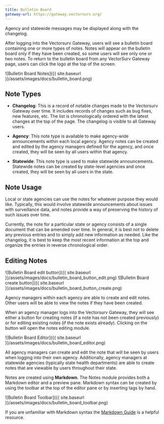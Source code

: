 ```yaml
---
title: Bulletin Board
gateway-url: https://gateway.vectorsurv.org/
---
```


Agency and statewide messages may be displayed along with the changelog.

After logging into the Vectorsurv Gateway, users will see a bulletin board containing one or more types of notes. Notes will appear on the bulletin board only if they have been created, so some users will see only one or two notes. To return to the bulletin board from any VectorSurv Gateway page, users can click the logo at the top of the screen.

![Bulletin Board Notes]({{ site.baseurl }}/assets/images/docs/bulletin_board.png)

## Note Types

- **Changelog**: This is a record of notable changes made to the Vectorsurv Gateway over time. It includes records of changes such as bug fixes, new features, etc. The list is chronologically ordered with the latest changes at the top of the page. The changelog is visible to all Gateway users.

- **Agency**: This note type is available to make agency-wide announcements within each local agency. Agency notes can be created and edited by the agency managers defined for the agency, and once created, they will be seen by all users within that agency.

- **Statewide**: This note type is used to make statewide announcements. Statewide notes can be created by state-level agencies and once created, they will be seen by all users in the state.

## Note Usage

Local or state agencies can use the notes for whatever purpose they would like. Typically, this would involve statewide announcements about issues with surveillance data, and notes provide a way of preserving the history of such issues over time.

Currently, the note for a particular state or agency consists of a single document that can be amended over time. In general, it is best not to delete any previous entries and to simply add new information as needed. Like the changelog, it is best to keep the most recent information at the top and organize the entries in reverse chronological order.

## Editing Notes

![Bulletin Board edit button]({{ site.baseurl }}/assets/images/docs/bulletin_board_button_edit.png) ![Bulletin Board create button]({{ site.baseurl }}/assets/images/docs/bulletin_board_button_create.png)

Agency managers within each agency are able to create and edit notes. Other users will be able to view the notes if they have been created.

When an agency manager logs into the Vectorsurv Gateway, they will see either a button for creating notes (if a note has not been created previously) or for editing existing notes (if the note exists already). Clicking on the button will open the notes editing module.

![Bulletin Board Editor]({{ site.baseurl }}/assets/images/docs/bulletin_board_editor.png)

All agency managers can create and edit the note that will be seen by users when logging into their own agency. Additionally, agency managers at statewide agencies (typically state health departments) are able to create notes that are viewable by users throughout their state.

Notes are created using **Markdown**. The Notes module provides both a Markdown editor and a preview pane. Markdown syntax can be created by using the toolbar at the top of the editor pane or by inserting tags by hand.

![Bulletin Board Toolbar]({{ site.baseurl }}/assets/images/docs/bulletin_board_toolbar.png)

If you are unfamiliar with Markdown syntax the [Markdown Guide](https://www.markdownguide.org/basic-syntax/ "A free and open-source reference guide that explains how to use Markdown") is a helpful resource.
